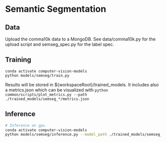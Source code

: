 # Semantic Segmentation

## Data
Upload the comma10k data to a MongoDB. See data/comma10k.py for the upload script and semseg_spec.py for the label spec.

## Training
```
conda activate computer-vision-models
python models/semseg/train.py
```
Results will be stored in ${workspaceRoot}/trained_models. It includes also a metrics.json which can be visualized with `python common/scripts/plot_metrics.py --path ./trained_models/semseg_*/metrics.json `

## Inference
```bash
# Inference on gpu
conda activate computer-vision-models
python models/semseg/inference.py --model_path ./trained_models/semseg_*/tf_model_*
```
